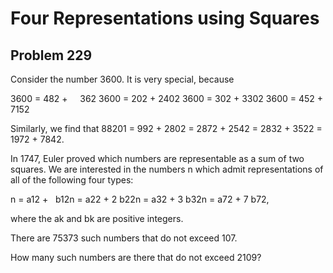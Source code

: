 #  Four Representations using Squares
## Problem 229


Consider the number 3600. It is very special, because

3600 = 482 +     362
3600 = 202 + 2402
3600 = 302 + 3302
3600 = 452 + 7152

Similarly, we find that 88201 = 992 + 2802 = 2872 + 2542 = 2832 + 3522 = 1972 + 7842.

In 1747, Euler proved which numbers are representable as a sum of two squares.
We are interested in the numbers n which admit representations of all of the following four types:

n = a12 +   b12n = a22 + 2 b22n = a32 + 3 b32n = a72 + 7 b72,

where the ak and bk are positive integers.

There are 75373 such numbers that do not exceed 107.

How many such numbers are there that do not exceed 2109?


